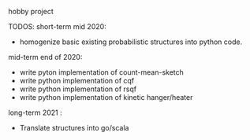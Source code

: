 hobby project

TODOS:
short-term mid 2020:
- homogenize basic existing probabilistic structures into python code.

mid-term end of 2020: 
- write pyton implementation of count-mean-sketch
- write python implementation of cqf
- write python implementation of rsqf
- write python implementation of kinetic hanger/heater 

long-term 2021 :
- Translate structures into go/scala
